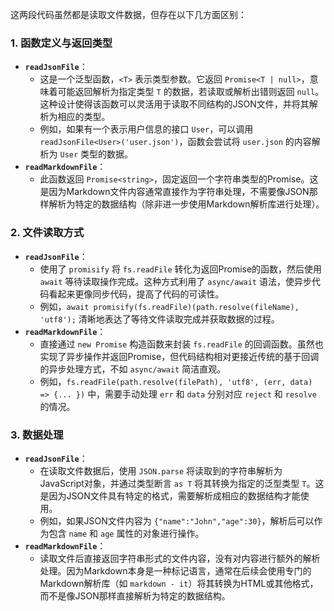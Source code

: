 这两段代码虽然都是读取文件数据，但存在以下几方面区别：

### 1. 函数定义与返回类型
 - **`readJsonFile`**：
    - 这是一个泛型函数，`<T>` 表示类型参数。它返回 `Promise<T | null>`，意味着可能返回解析为指定类型 `T` 的数据，若读取或解析出错则返回 `null`。这种设计使得该函数可以灵活用于读取不同结构的JSON文件，并将其解析为相应的类型。
    - 例如，如果有一个表示用户信息的接口 `User`，可以调用 `readJsonFile<User>('user.json')`，函数会尝试将 `user.json` 的内容解析为 `User` 类型的数据。
 - **`readMarkdownFile`**：
    - 此函数返回 `Promise<string>`，固定返回一个字符串类型的Promise。这是因为Markdown文件内容通常直接作为字符串处理，不需要像JSON那样解析为特定的数据结构（除非进一步使用Markdown解析库进行处理）。

### 2. 文件读取方式
 - **`readJsonFile`**：
    - 使用了 `promisify` 将 `fs.readFile` 转化为返回Promise的函数，然后使用 `await` 等待读取操作完成。这种方式利用了 `async/await` 语法，使异步代码看起来更像同步代码，提高了代码的可读性。
    - 例如，`await promisify(fs.readFile)(path.resolve(fileName), 'utf8');` 清晰地表达了等待文件读取完成并获取数据的过程。
 - **`readMarkdownFile`**：
    - 直接通过 `new Promise` 构造函数来封装 `fs.readFile` 的回调函数。虽然也实现了异步操作并返回Promise，但代码结构相对更接近传统的基于回调的异步处理方式，不如 `async/await` 简洁直观。
    - 例如，`fs.readFile(path.resolve(filePath), 'utf8', (err, data) => {... })` 中，需要手动处理 `err` 和 `data` 分别对应 `reject` 和 `resolve` 的情况。

### 3. 数据处理
 - **`readJsonFile`**：
    - 在读取文件数据后，使用 `JSON.parse` 将读取到的字符串解析为JavaScript对象，并通过类型断言 `as T` 将其转换为指定的泛型类型 `T`。这是因为JSON文件具有特定的格式，需要解析成相应的数据结构才能使用。
    - 例如，如果JSON文件内容为 `{"name":"John","age":30}`，解析后可以作为包含 `name` 和 `age` 属性的对象进行操作。
 - **`readMarkdownFile`**：
    - 读取文件后直接返回字符串形式的文件内容，没有对内容进行额外的解析处理。因为Markdown本身是一种标记语言，通常在后续会使用专门的Markdown解析库（如 `markdown - it`）将其转换为HTML或其他格式，而不是像JSON那样直接解析为特定的数据结构。 